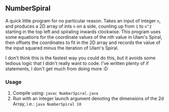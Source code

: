 ## NumberSpiral

A quick little program for no particular reason. Takes an input of integer `n`, and produces a 2D array of ints `n` on a side, counting up from `1` to `n^2` starting in the top left and spiraling inwards clockwise. This program uses some equations for the coordinate values of the nth value in Ulam's Spiral, then offsets the coordinates to fit in the 2D array and records the value of the input squared minus the iteration of Ulam's Spiral.

I don't think this is the fastest way you could do this, but it avoids some tedious logic that I didn't really want to code. I've written plenty of if statements, I don't get much from doing more :D

### Usage
1. Compile using: `javac NumberSpiral.java`
2. Run with an integer launch argument denoting the dimensions of the 2d Array, i.e.: `java NumberSpiral 10`